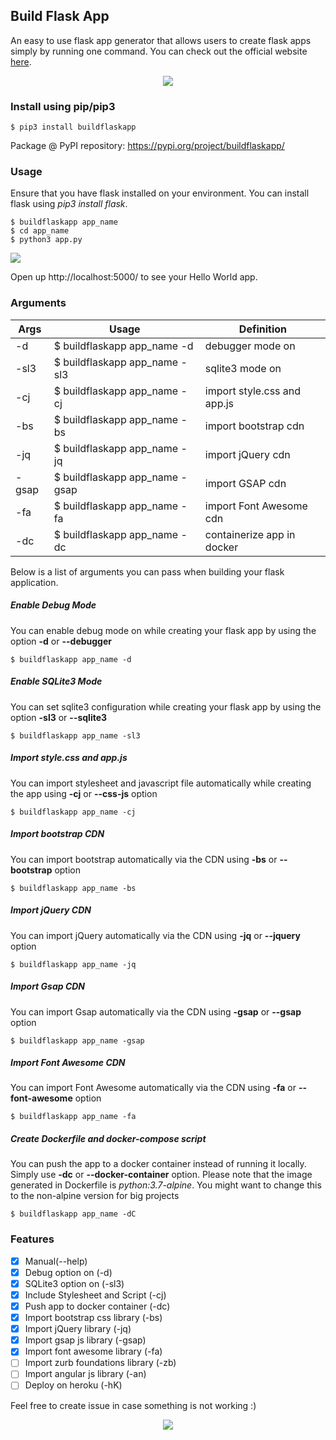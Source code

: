 ## Build Flask App

An easy to use flask app generator that allows users to create flask apps simply by running one command. You can check out the official website [here](https://buildflaskapp.kouul.website).

<p align="center">
<img src="./buildflaskapp/img/logo.gif">
</p>

### Install using pip/pip3
```
$ pip3 install buildflaskapp
```
Package @ PyPI repository: https://pypi.org/project/buildflaskapp/

### Usage
Ensure that you have flask installed on your environment. You can install flask using _pip3 install flask_.
```
$ buildflaskapp app_name
$ cd app_name
$ python3 app.py
```
![](./buildflaskapp/demo/buildflaskapp.gif)

Open up http://localhost:5000/ to see your Hello World app.

### Arguments

Args | Usage | Definition
------------ | ------------- | -------------
-d | $ buildflaskapp app_name -d | debugger mode on
-sl3 | $ buildflaskapp app_name -sl3 | sqlite3 mode on
-cj | $ buildflaskapp app_name -cj | import style.css and app.js
-bs | $ buildflaskapp app_name -bs | import bootstrap cdn
-jq | $ buildflaskapp app_name -jq | import jQuery cdn
-gsap | $ buildflaskapp app_name -gsap | import GSAP cdn
-fa | $ buildflaskapp app_name -fa | import Font Awesome cdn
-dc | $ buildflaskapp app_name -dc | containerize app in docker

Below is a list of arguments you can pass when building your flask application.
##### Enable Debug Mode
You can enable debug mode on while creating your flask app by using the option **-d** or **--debugger**
```
$ buildflaskapp app_name -d
```

##### Enable SQLite3 Mode
You can set sqlite3 configuration while creating your flask app by using the option **-sl3** or **--sqlite3**
```
$ buildflaskapp app_name -sl3
```

##### Import style.css and app.js
You can import stylesheet and javascript file automatically while creating the app using **-cj** or **--css-js** option
```
$ buildflaskapp app_name -cj
```

##### Import bootstrap CDN
You can import bootstrap automatically via the CDN using **-bs** or **--bootstrap** option
```
$ buildflaskapp app_name -bs
```

##### Import jQuery CDN
You can import jQuery automatically via the CDN using **-jq** or **--jquery** option
```
$ buildflaskapp app_name -jq
```

##### Import Gsap CDN
You can import Gsap automatically via the CDN using **-gsap** or **--gsap** option
```
$ buildflaskapp app_name -gsap
```

##### Import Font Awesome CDN
You can import Font Awesome automatically via the CDN using **-fa** or **--font-awesome** option
```
$ buildflaskapp app_name -fa
```

##### Create Dockerfile and docker-compose script
You can push the app to a docker container instead of running it locally. Simply use **-dc** or **--docker-container** option. Please note that the image generated in Dockerfile is *python:3.7-alpine*. You might want to change this to the non-alpine version for big projects
```
$ buildflaskapp app_name -dC
```


### Features
- [x] Manual(--help)
- [x] Debug option on (-d)
- [x] SQLite3 option on (-sl3)
- [x] Include Stylesheet and Script (-cj)
- [x] Push app to docker container (-dc)
- [x] Import bootstrap css library (-bs)
- [x] Import jQuery library (-jq)
- [x] Import gsap js library (-gsap)
- [x] Import font awesome library (-fa)
- [ ] Import zurb foundations library (-zb)
- [ ] Import angular js library (-an)
- [ ] Deploy on heroku (-hK)

Feel free to create issue in case something is not working :)

<p align="center">
<img src="./buildflaskapp/img/logo.png">
</p>